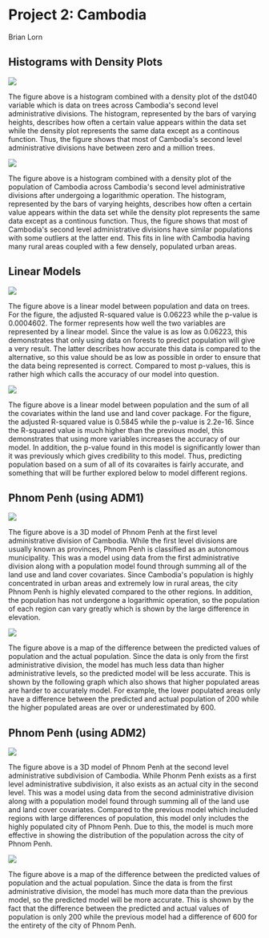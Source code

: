 # Project 2: Cambodia

Brian Lorn

## Histograms with Density Plots

![](histogram_dst040.png)

The figure above is a histogram combined with a density plot of the dst040 variable which is data on trees across Cambodia's second level administrative divisions. The histogram, represented by the bars of varying heights, describes how often a certain value appears within the data set while the density plot represents the same data except as a continous function. Thus, the figure shows that most of Cambodia's second level administrative divisions have between zero and a million trees.

![](histogram_pop20.png)

The figure above is a histogram combined with a density plot of the population of Cambodia across Cambodia's second level administrative divisions after undergoing a logarithmic operation. The histogram, represented by the bars of varying heights, describes how often a certain value appears within the data set while the density plot represents the same data except as a continous function. Thus, the figure shows that most of Cambodia's second level administrative divisions have similar populations with some outliers at the latter end. This fits in line with Cambodia having many rural areas coupled with a few densely, populated urban areas.

## Linear Models

![](lm_dst040.png)

The figure above is a linear model between population and data on trees. For the figure, the adjusted R-squared value is 0.06223 while the p-value is 0.0004602. The former represents how well the two variables are represented by a linear model. Since the value is as low as 0.06223, this demonstrates that only using data on forests to predict population will give a very result. The latter describes how accurate this data is compared to the alternative, so this value should be as low as possible in order to ensure that the data being represented is correct. Compared to most p-values, this is rather high which calls the accuracy of our model into question.

![](lm_all.png)

The figure above is a linear model between population and the sum of all the covariates within the land use and land cover package. For the figure, the adjusted R-squared value is 0.5845 while the p-value is 2.2e-16. Since the R-squared value is much higher than the previous model, this demonstrates that using more variables increases the accuracy of our model. In addition, the p-value found in this model is significantly lower than it was previously which gives credibility to this model. Thus, predicting population based on a sum of all of its covaraites is fairly accurate, and something that will be further explored below to model different regions.

## Phnom Penh (using ADM1)

![](khm_1_pop.png)

The figure above is a 3D model of Phnom Penh at the first level administrative division of Cambodia. While the first level divisions are usually known as provinces, Phnom Penh is classified as an autonomous municipality. This was a model using data from the first administrative division along with a population model found through summing all of the land use and land cover covariates. Since Cambodia's population is highly concentrated in urban areas and extremely low in rural areas, the city Phnom Penh is highly elevated compared to the other regions. In addition, the population has not undergone a logarithmic operation, so the population of each region can vary greatly which is shown by the large difference in elevation.

![](khm_PP_1.png)

The figure above is a map of the difference between the predicted values of population and the actual population. Since the data is only from the first administrative division, the model has much less data than higher administrative levels, so the predicted model will be less accurate. This is shown by the following graph which also shows that higher populated areas are harder to accurately model. For example, the lower populated areas only have a difference between the predicted and actual population of 200 while the higher populated areas are over or underestimated by 600.  

## Phnom Penh (using ADM2)

![](khm_2_pop.png)

The figure above is a 3D model of Phnom Penh at the second level administrative subdivision of Cambodia. While Phonm Penh exists as a first level administrative subdivision, it also exists as an actual city in the second level. This was a model using data from the second administrative division along with a population model found through summing all of the land use and land cover covariates. Compared to the previous model which included regions with large differences of population, this model only includes the highly populated city of Phnom Penh. Due to this, the model is much more effective in showing the distribution of the population across the city of Phnom Penh.

![](khm_PP_2.png)

The figure above is a map of the difference between the predicted values of population and the actual population. Since the data is from the first administrative division, the model has much more data than the previous model, so the predicted model will be more accurate. This is shown by the fact that the difference between the predicted and actual values of population is only 200 while the previous model had a difference of 600 for the entirety of the city of Phnom Penh.
